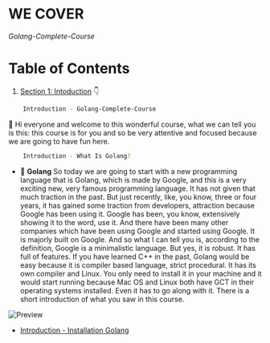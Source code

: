 # WE COVER

*Golang-Complete-Course*

# Table of Contents


1. [Section 1: Intoduction]() 👇

	 
 ```bash
	 Introduction - Golang-Complete-Course
```


👋  Hi everyone and welcome to this wonderful course, what we can tell you is this: this course is for you and so be very attentive and focused because we are going to have fun here.

 ```bash
	 Introduction - What Is Golang?
```

- 🤤 **Golang** So today we are going to start with a new programming language that is Golang, which is made by Google, and this is a very exciting new, very famous programming language. It has not given that much traction in the past. But just recently, like, you know, three or four years, it has gained some traction from developers, attraction because Google has been using it. Google has been, you know, extensively showing it to the word, use it. And there have been many other companies which have been using Google and started using Google. It is majorly built on Google. And so what I can tell you is, according to the definition, Google is a minimalistic language. But yes, it is robust. It has full of features. If you have learned C++ in the past, Golang would be easy because it is compiler based language, strict procedural. It has its own compiler and Linux. You only need to install it in your machine and it would start running because Mac OS and Linux both have GCT in their operating systems installed. Even it has to go along with it. There is a short introduction of what you saw in this course. 


![Preview](https://github.com/patbi/Golang-Complete-Course/blob/main/Introduction/What_Is_Golang.jpg)




-	 [Introduction - Installation Golang](https://go.dev/)  

